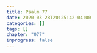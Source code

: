 ```yaml
---
title: Psalm 77
date: 2020-03-28T20:25:42-04:00
categories: []
tags: []
chapter: "077"
inprogress: false
---
```


